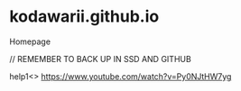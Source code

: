 # kodawarii.github.io
Homepage

// REMEMBER TO BACK UP IN SSD AND GITHUB

help1<> https://www.youtube.com/watch?v=Py0NJtHW7yg